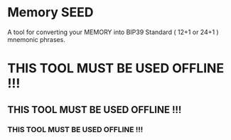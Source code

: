 # Memory SEED

A tool for converting your MEMORY into BIP39 Standard ( 12+1 or 24+1 ) mnemonic phrases.

#   

#   

# THIS TOOL MUST BE USED OFFLINE !!!
## THIS TOOL MUST BE USED OFFLINE !!!
### THIS TOOL MUST BE USED OFFLINE !!!


